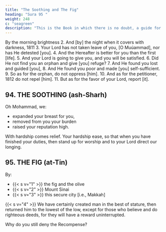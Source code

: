 ```yaml
---
title: "The Soothing and The Fig"
heading: "Sura 95 "
weight: 248
c: "seagreen"
description: "This is the Book in which there is no doubt, a guide for the righteous."
---
```




By the morning brightness
2. And [by] the night when it covers with darkness, 1811
3. Your Lord has not taken leave of you, [O Muúammad], nor
has He detested [you].
4. And the Hereafter is better for you than the first [life].
5. And your Lord is going to give you, and you will be satisfied.
6. Did He not find you an orphan and give [you] refuge?
7. And He found you lost and guided [you],
8. And He found you poor and made [you] self-sufficient.
9. So as for the orphan, do not oppress [him].
10. And as for the petitioner, 1812 do not repel [him].
11. But as for the favor of your Lord, report [it].



## 94. THE SOOTHING (ash-Sharh)

Oh Mohammad, we:
- expanded your breast for you, 
- removed from you your burden
- raised your reputation high.

With hardship comes relief. Your hardship ease, so that when you have finished your duties, then stand up for worship and to your Lord direct our longing.



## 95. THE FIG (at-Tin)

By:
- {{< s v="1" >}} the fig and the olive
- {{< s v="2" >}} Mount Sinai 
- {{< s v="3" >}} this secure city [i.e., Makkah]

{{< s v="4" >}} We have certainly created man in the best of stature, then returned him to the lowest of the low, except for those who believe and do righteous deeds, for they will have a reward uninterrupted.

Why do you still deny the Recompense?

